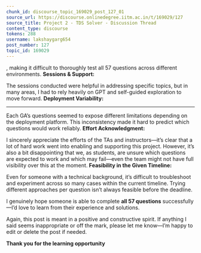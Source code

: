 ```yaml
---
chunk_id: discourse_topic_169029_post_127_01
source_url: https://discourse.onlinedegree.iitm.ac.in/t/169029/127
source_title: Project 2 - TDS Solver - Discussion Thread
content_type: discourse
tokens: 288
username: lakshaygarg654
post_number: 127
topic_id: 169029
---
```


, making it difficult to thoroughly test all 57 questions across different environments.
**Sessions &amp; Support:**

The sessions conducted were helpful in addressing specific topics, but in many areas, I had to rely heavily on GPT and self-guided exploration to move forward.
**Deployment Variability:**

---

Each GA’s questions seemed to expose different limitations depending on the deployment platform. This inconsistency made it hard to predict which questions would work reliably.
**Effort Acknowledgment:**

I sincerely appreciate the efforts of the TAs and instructors—it’s clear that a lot of hard work went into enabling and supporting this project. However, it’s also a bit disappointing that we, as students, are unsure which questions are expected to work and which may fail—even the team might not have full visibility over this at the moment.
**Feasibility in the Given Timeline:**

Even for someone with a technical background, it’s difficult to troubleshoot and experiment across so many cases within the current timeline. Trying different approaches per question isn’t always feasible before the deadline.

I genuinely hope someone is able to complete **all 57 questions** successfully—I’d love to learn from their experience and solutions.

Again, this post is meant in a positive and constructive spirit. If anything I said seems inappropriate or off the mark, please let me know—I’m happy to edit or delete the post if needed.

**Thank you for the learning opportunity**
